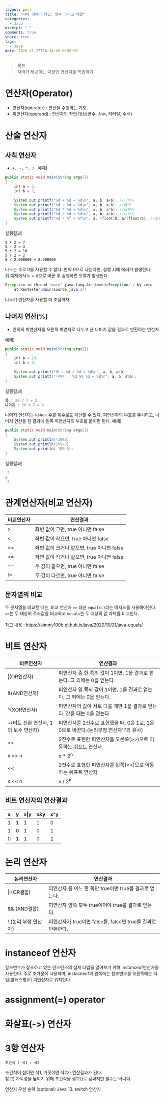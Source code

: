 ```yaml
---
layout: post
title: "자바 데이터 타입, 변수 그리고 배열"
categories:
  - Java
excerpt: " "
comments: true
share: true
tags:
  - Java
date: 2020-11-27T18:34:00-0:05:00
---
```


>목표<br>자바가 제공하는 다양한 연산자를 학습하기

# 연산자(Operator)
- 연산자(operator) : 연산을 수행하는 기호
- 피연산자(operand) : 연산자의 작업 대상(변수, 상수, 리터럴, 수식)

# 산술 연산자
## 사칙 연산자
- `+, -, *, / `
예제)
```java
public static void main(String args[])
{
    int a = 5;
    int b = 2;
    
    System.out.printf("%d + %d = %d\n", a, b, a+b); //더하기
    System.out.printf("%d - %d = %d\n", a, b, a-b); //빼기
    System.out.printf("%d * %d = %d\n", a, b, a*b); //곱하기
    System.out.printf("%d / %d = %d\n", a, b, a/b); //나누기
    System.out.printf("%d / %f = %f\n", a, (float)b, a/(float)b); //실수로 형변환 후 나누기
}
```

실행결과)
```
5 + 2 = 7
5 - 2 = 3
5 * 2 = 10
5 / 2 = 2
5 / 2.000000 = 2.500000
```

나누는 수로 0을 사용할 수 없다. 만약 0으로 나눈다면, 실행 시에 에러가 발생한다.<br>
위 예제에서 `b = 0`으로 바꾼 후 실행하면 오류가 발생한다.
```java
Exception in thread "main" java.lang.ArithmeticException: / by zero
	at Rextester.main(source.java:17)
```
나누기 연산자를 사용할 때 조심하자.

## 나머지 연산(%)
- 왼쪽의 피연산자를 오른쪽 피연자로 나누고 난 나머지 값을 결과로 반환하는 연산자

예제)
```java
public static void main(String args[])
{
    int a = 20;
    int b = 7;
    
    System.out.printf("몫 : %d / %d = %d\n", a, b, a/b);
    System.out.printf("나머지 : %d %% %d = %d\n", a, b, a%b);
}
```

실행결과)
```java
몫 : 20 / 7 = 2
나머지 : 20 % 7 = 6
```

나머지 연산자는 나누는 수를 음수로도 계산할 수 있다. 피연산자의 부호를 무시하고, 나머지 연산을 한 결과에 왼쪽 피연산자의 부호를 붙이면 된다. 
예제)
```java
public static void main(String args[])
{
    System.out.println(-10%8);
    System.out.println(10%-8);
    System.out.println(-10%-8);
}
```

실행결과)
```java
-2
2
-2
```

# 관계연산자(비교 연산자)
| 비교연산자 | 연산결과 |
|-----------|----------|
| > | 좌변 값이 크면, true 아니면 false |
| < | 좌변 값이 작으면, true 아니면 false |
| >= | 좌변 값이 크거나 같으면, true 아니면 false |
| <= | 좌변 값이 작거나 같으면, true 아니면 false |
| == | 두 값이 같으면, true 아니면 false |
| != | 두 값이 다르면, true 아니면 false |

## 문자열의 비교
두 문자열을 비교할 때는, 비교 연산자 `==` 대신 `equals()`라는 메서드를 사용해야한다. <br>
`==`는 두 대상의 주소값을 비교하고 `equals`는 두 대상의 값 자체를 비교한다.<br><br>
참고 내용 : <https://kimmy100b.github.io/java/2020/10/21/java-equals/>

# 비트 연산자
| 비트연산자 | 연산결과 |
|-----------|----------|
| \|(OR연산자) | 피연산자 중 한 쪽의 값이 1이면, 1을 결과로 얻는다. 그 외에는 0을 얻는다. |
| &(AND연산자) | 피연산자 양 쪽의 값이 1이면, 1을 결과로 얻는다. 그 외에는 0을 얻는다. |
| ^(XOR연산자) | 피연산자의 값이 서로 다를 때만 1을 결과로 얻는다. 같을 때는 0을 얻는다. |
| ~(비트 전환 연산자, 1의 보수 연산자) | 피연산자를 2진수로 표현했을 때, 0은 1로, 1은 0으로 바꾼다.(논리부정 연산자'!'와 유사) |
| >> | 2진수로 표현한 피연산자를 오른쪽(>>)으로 이동하는 쉬프트 연산자 |
| x >> n | x * 2<sup>n</sup> |
| << | 2진수로 표현한 피연산자를 왼쪽(<<)으로 이동하는 쉬프트 연산자 |
| x << n | x / 2<sup>n</sup> |

## 비트 연산자의 연산결과

| x | y | x\|y | x&y | x^y |
|---|----|-----|-----|-----|
| 1 | 1 | 1 | 1 | 0 |
| 1 | 0 | 1 | 0 | 1 |
| 0 | 1 | 1 | 0 | 1 |


# 논리 연산자
| 논리연산자 | 연산결과 |
|-----------|----------|
| \|\|(OR결합) | 피연산자 중 어느 한 쪽만 true이면 true를 결과로 얻는다. |
| && (AND결합) | 피연산자 양쪽 모두 true이어야 true를 결과로 얻는다. |
| ! (논리 부정 연산자) | 피연산자가 true이면 false를, false면 true를 결과로 반환한다. | 


# instanceof 연산자
참조변수가 참조하고 있는 인스턴스의 실제 타입을 알아보기 위해 instanceof연산자를 사용한다. 주로 조거문에 사용되며, instacneof의 왼쪽에는 참조변수를 오른쪽에는 타입(클래스명)이 피연산자로 위치한다. 

# assignment(=) operator
# 화살표(->) 연산자
# 3항 연산자
```
조건식 ? 식1 : 식2
```
조건식이 참이면 식1, 거짓이면 식2가 연산결과가 된다. <br>
참고) 가독성을 높이기 위해 조건식을 괄호()로 감싸지만 필수는 아니다.

연산자 우선 순위
(optional) Java 13. switch 연산자